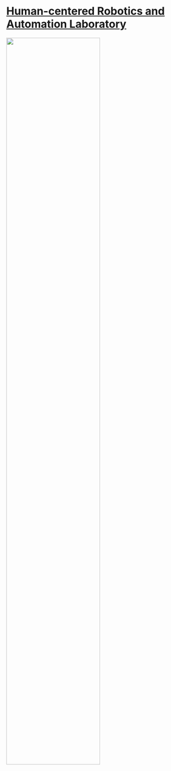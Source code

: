 # [Human-centered Robotics and Automation Laboratory](https://www.hralab.com/)

<img src = "https://github.com/HRALab/.github/assets/157379915/f6b78d70-a709-4767-89ac-03db686adf93" width="70%" height="70%">

<!--
![화면 캡처](https://github.com/HRALab/.github/assets/157379915/f6b78d70-a709-4767-89ac-03db686adf93)

## Human-centered Robotics and Automation Laboratory





**Here are some ideas to get you started:**

🙋‍♀️ A short introduction - what is your organization all about?
🌈 Contribution guidelines - how can the community get involved?
👩‍💻 Useful resources - where can the community find your docs? Is there anything else the community should know?
🍿 Fun facts - what does your team eat for breakfast?
🧙 Remember, you can do mighty things with the power of [Markdown](https://docs.github.com/github/writing-on-github/getting-started-with-writing-and-formatting-on-github/basic-writing-and-formatting-syntax)
-->
